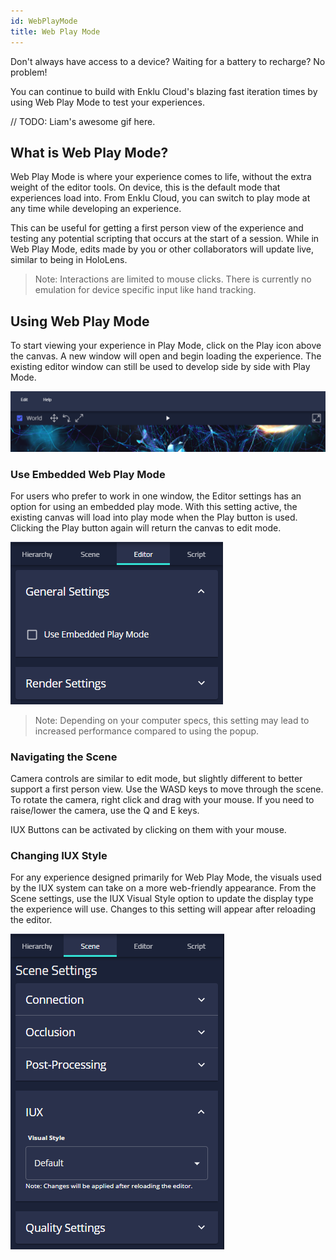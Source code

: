 ```yaml
---
id: WebPlayMode
title: Web Play Mode
---
```


Don't always have access to a device? Waiting for a battery to recharge? No problem!

You can continue to build with Enklu Cloud's blazing fast iteration times by using Web Play Mode to test your experiences.

// TODO: Liam's awesome gif here.

## What is Web Play Mode?

Web Play Mode is where your experience comes to life, without the extra weight of the editor tools. 
On device, this is the default mode that experiences load into. From Enklu Cloud, you can switch to play mode at any time while developing an experience.

This can be useful for getting a first person view of the experience and testing any potential scripting that occurs at the start of a session.
While in Web Play Mode, edits made by you or other collaborators will update live, similar to being in HoloLens.

> Note: Interactions are limited to mouse clicks. There is currently no emulation for device specific input like hand tracking.

## Using Web Play Mode

To start viewing your experience in Play Mode, click on the Play icon above the canvas. 
A new window will open and begin loading the experience. The existing editor window can still be used to develop side by side with Play Mode.

![Play Button](/img/product/editor/ControlBar.png)

### Use Embedded Web Play Mode

For users who prefer to work in one window, the Editor settings has an option for using an embedded play mode.
With this setting active, the existing canvas will load into play mode when the Play button is used. 
Clicking the Play button again will return the canvas to edit mode.

![General Settings](/img/product/editor/GeneralSettings.png)

> Note: Depending on your computer specs, this setting may lead to increased performance compared to using the popup.

### Navigating the Scene

Camera controls are similar to edit mode, but slightly different to better support a first person view. 
Use the WASD keys to move through the scene. To rotate the camera, right click and drag with your mouse.
If you need to raise/lower the camera, use the Q and E keys. 

IUX Buttons can be activated by clicking on them with your mouse.

### Changing IUX Style

For any experience designed primarily for Web Play Mode, the visuals used by the IUX system can take on a more web-friendly appearance.
From the Scene settings, use the IUX Visual Style option to update the display type the experience will use. 
Changes to this setting will appear after reloading the editor.

![IUX Settings](/img/product/editor/IUXSettings.png)
